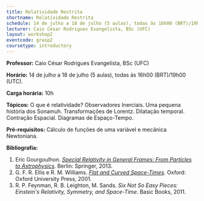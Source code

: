 ```yaml
---
title: Relatividade Restrita
shortname: Relatividade Restrita
schedule: 14 de julho a 18 de julho (5 aulas), todas às 16h00 (BRT)/19h00 (UTC)
lecturer: Caio César Rodrigues Evangelista, BSc (UFC)
layout: workshop2
eventcode: grasp2
coursetype: introductory
---
```


**Professor:** Caio César Rodrigues Evangelista, BSc (UFC)

**Horário:** 14 de julho a 18 de julho (5 aulas), todas às 16h00 (BRT)/19h00 (UTC). 

**Carga horária:** 10h

**Tópicos:** O que é relatividade? Observadores Inerciais. Uma pequena história dos Sonamuh. Transformações de Lorentz. Dilatação temporal. Contração Espacial. Diagramas de Espaço-Tempo.

**Pré-requisitos:** Cálculo de funções de uma variável e mecânica Newtoniana.

**Bibliografia:**

1. Eric Gourgoulhon. _[Special Relativity in General Frames: From Particles to Astrophysics](https://doi.org/10.1007/978-3-642-37276-6)_. Berlin: Springer, 2013.
2. G. F. R. Ellis e R. M. Williams. _[Flat and Curved Space-Times](https://global.oup.com/academic/product/flat-and-curved-space-times-9780198506577?lang=en&cc=br)_. Oxford: Oxford University Press, 2001.
3. R. P. Feynman, R. B. Leighton, M. Sands. _Six Not So Easy Pieces: Einstein's Relativity, Symmetry, and Space-Time_. Basic Books, 2011.
